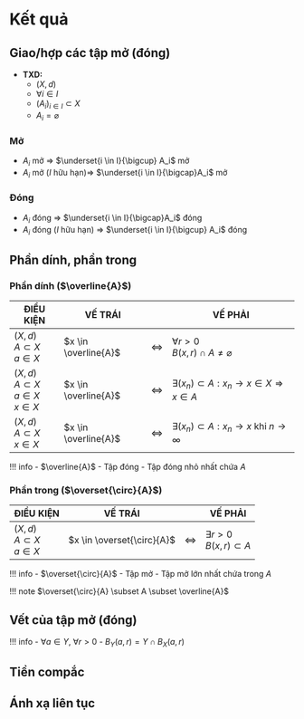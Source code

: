 # Kết quả
## Giao/hợp các tập mở (đóng)
- **TXD:**
    - $(X,d)$
    - $\forall i \in I$
    - $(A_i)_{i \in I} \subset X$
    - $A_i=\varnothing$
### Mở
- $A_i$ mở $\Rightarrow$ $\underset{i \in I}{\bigcup} A_i$ mở
- $A_i$ mở ($I$ hữu hạn)$\Rightarrow$ $\underset{i \in I}{\bigcap}A_i$ mở
### Đóng
- $A_i$ đóng $\Rightarrow$ $\underset{i \in I}{\bigcap}A_i$ đóng
- $A_i$ đóng ($I$ hữu hạn) $\Rightarrow$ $\underset{i \in I}{\bigcup} A_i$ đóng
## Phần dính, phần trong
### Phần dính ($\overline{A}$)

| ĐIỀU KIỆN | VẾ TRÁI || VẾ PHẢI |
|------|------|:------:|------|
|$(X,d)$ <br/> $A \subset X$ <br/> $a \in X$|$x \in \overline{A}$| $\Leftrightarrow$ |$\forall r > 0$ <br/> $B(x,r) \cap A \neq \varnothing$|
|$(X,d)$ <br/> $A \subset X$ <br/> $a \in X$ <br/> $x \in X$|$x \in \overline{A}$|$\Leftrightarrow$|$\exists (x_n) \subset A : x_n \to x \in X \Rightarrow x \in A$|
| $(X,d)$ <br/> $A \subset X$ <br/> $x \in X$ |$x \in \overline{A}$| $\Leftrightarrow$ | $\exists (x_n) \subset A : x_n \to x \text{ khi } n \to \infty$|

!!! info
    - $\overline{A}$
        - Tập đóng
        - Tập đóng nhỏ nhất chứa $A$

### Phần trong ($\overset{\circ}{A}$)

| ĐIỀU KIỆN | VẾ TRÁI || VẾ PHẢI |
|------|------|:------:|------|
| $(X,d)$ <br/> $A \subset X$ <br/> $a \in X$ | $x \in \overset{\circ}{A}$ | $\Leftrightarrow$ | $\exists r > 0$ <br/> $B(x,r) \subset A$ |



!!! info
    - $\overset{\circ}{A}$
        - Tập mở
        - Tập mở lớn nhất chứa trong $A$

!!! note
    $\overset{\circ}{A} \subset A \subset \overline{A}$

## Vết của tập mở (đóng)

!!! info
    - $\forall a \in Y$, $\forall r > 0$
        - $B_Y(a,r) = Y \cap B_X(a,r)$


## Tiền compắc
## Ánh xạ liên tục